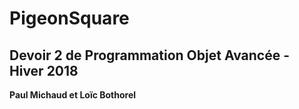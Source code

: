 # PigeonSquare

<h2>Devoir 2 de Programmation Objet Avancée - Hiver 2018</h2>
<b>Paul Michaud et Loïc Bothorel</b>
